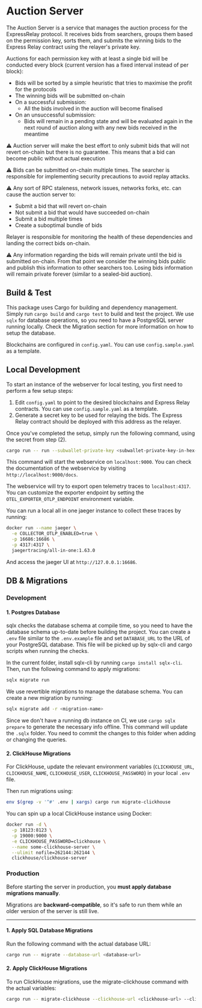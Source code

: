 # Auction Server

The Auction Server is a service that manages the auction process for the ExpressRelay protocol.
It receives bids from searchers, groups them based on the permission key, sorts them, and submits the winning bids to the Express Relay contract using the relayer's private key.

Auctions for each permission key with at least a single bid will be conducted every block (current version has a fixed interval instead of per block):

- Bids will be sorted by a simple heuristic that tries to maximise the profit for the protocols
- The winning bids will be submitted on-chain
- On a successful submission:
  - All the bids involved in the auction will become finalised
- On an unsuccessful submission:
  - Bids will remain in a pending state and will be evaluated again in the next round of auction along with any new bids received in the meantime

⚠️ Auction server will make the best effort to only submit bids that will not revert on-chain but there is no guarantee.
This means that a bid can become public without actual execution

⚠️ Bids can be submitted on-chain multiple times.
The searcher is responsible for implementing security precautions to avoid replay attacks.

⚠️ Any sort of RPC staleness, network issues, networks forks, etc. can cause the auction server to:

- Submit a bid that will revert on-chain
- Not submit a bid that would have succeeded on-chain
- Submit a bid multiple times
- Create a suboptimal bundle of bids

Relayer is responsible for monitoring the health of these dependencies and landing the correct bids on-chain.

⚠️ Any information regarding the bids will remain private until the bid is submitted on-chain.
From that point we consider the winning bids public and publish this information to other searchers too.
Losing bids information will remain private forever (similar to a sealed-bid auction).

## Build & Test

This package uses Cargo for building and dependency management.
Simply run `cargo build` and `cargo test` to build and test the project.
We use `sqlx` for database operations, so you need to have a PostgreSQL server running locally.
Check the Migration section for more information on how to setup the database.

Blockchains are configured in `config.yaml`. You can use `config.sample.yaml` as a template.

## Local Development

To start an instance of the webserver for local testing, you first need to perform a few setup steps:

1. Edit `config.yaml` to point to the desired blockchains and Express Relay contracts. You can use `config.sample.yaml` as a template.
2. Generate a secret key to be used for relaying the bids. The Express Relay contract should be deployed with this address as the relayer.

Once you've completed the setup, simply run the following command, using the secret from step (2).

```bash
cargo run -- run --subwallet-private-key <subwallet-private-key-in-hex-format>
```

This command will start the webservice on `localhost:9000`.
You can check the documentation of the webservice by visiting `http://localhost:9000/docs`.

The webservice will try to export open telemetry traces to `localhost:4317`.
You can customize the exporter endpoint by setting the `OTEL_EXPORTER_OTLP_ENDPOINT` environment variable.

You can run a local all in one jaeger instance to collect these traces by running:

```bash
docker run --name jaeger \
  -e COLLECTOR_OTLP_ENABLED=true \
  -p 16686:16686 \
  -p 4317:4317 \
  jaegertracing/all-in-one:1.63.0
```

And access the jaeger UI at `http://127.0.0.1:16686`.

## DB & Migrations

### Development

#### 1. Postgres Database

sqlx checks the database schema at compile time, so you need to have the database schema up-to-date
before building the project. You can create a `.env` file similar
to the `.env.example` file and set `DATABASE_URL` to the URL of your PostgreSQL database. This file
will be picked up by sqlx-cli and cargo scripts when running the checks.

In the current folder, install sqlx-cli by running `cargo install sqlx-cli`.
Then, run the following command to apply migrations:

```bash
sqlx migrate run
```

We use revertible migrations to manage the database schema. You can create a new migration by running:

```bash
sqlx migrate add -r <migration-name>
```

Since we don't have a running db instance on CI, we use `cargo sqlx prepare` to generate the necessary
info offline. This command will update the `.sqlx` folder.
You need to commit the changes to this folder when adding or changing the queries.

#### 2. ClickHouse Migrations

For ClickHouse, update the relevant environment variables (`CLICKHOUSE_URL`, `CLICKHOUSE_NAME`, `CLICKHOUSE_USER`, `CLICKHOUSE_PASSWORD`) in your local `.env` file.

Then run migrations using:

```bash
env $(grep -v '^#' .env | xargs) cargo run migrate-clickhouse
```

You can spin up a local ClickHouse instance using Docker:

```bash
docker run -d \
  -p 18123:8123 \
  -p 19000:9000 \
  -e CLICKHOUSE_PASSWORD=clickhouse \
  --name some-clickhouse-server \
  --ulimit nofile=262144:262144 \
  clickhouse/clickhouse-server
```

### Production

Before starting the server in production, you **must apply database migrations manually**.

Migrations are **backward-compatible**, so it's safe to run them while an older version of the server is still live.

---

#### 1. Apply SQL Database Migrations

Run the following command with the actual database URL:

```bash
cargo run -- migrate --database-url <database-url>
```

#### 2. Apply ClickHouse Migrations

To run ClickHouse migrations, use the migrate-clickhouse command with the actual variables:

```bash
cargo run -- migrate-clickhouse --clickhouse-url <clickhouse-url> --clickhouse-name <clickhouse-name> --clickhouse-user <clickhouse-user> --clickhouse-password <clickhouse-password>
```
